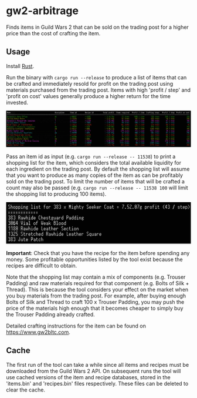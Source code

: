 # gw2-arbitrage

Finds items in Guild Wars 2 that can be sold on the trading post for a higher price than the cost of crafting the item.

## Usage

Install [Rust](https://www.rust-lang.org/learn/get-started).

Run the binary with `cargo run --release` to produce a list of items that can be crafted and immediately resold
for profit on the trading post using materials purchased from the trading post. Items with high 'profit / step'
and 'profit on cost' values generally produce a higher return for the time invested.

![List of items](screen1.png)

Pass an item id as input (e.g. `cargo run --release -- 11538`) to print a shopping list for the item, which considers
the total available liquidity for each ingredient on the trading post. By default the shopping list will assume that you
want to produce as many copies of the item as can be profitably sold on the trading post. To limit the number of items
that will be crafted a count may also be passed (e.g. `cargo run --release -- 11538 100` will limit the shopping list to producing 100 items).

![List of materials](screen2.png)

**Important**: Check that you have the recipe for the item before spending any money. Some profitable opportunities listed by the tool exist because the recipes are difficult to obtain.

Note that the shopping list may contain a mix of components (e.g. Trouser Padding) and raw materials required for that component (e.g. Bolts of Silk + Thread).
This is because the tool considers your effect on the market when you buy materials from the trading post.
For example, after buying enough Bolts of Silk and Thread to craft 100 x Trouser Padding, you may push the price of the materials high enough that it becomes cheaper to simply buy the Trouser Padding already crafted.

Detailed crafting instructions for the item can be found on https://www.gw2bltc.com.

## Cache

The first run of the tool can take a while since all items and recipes must be downloaded from the Guild Wars 2 API.
On subsequent runs the tool will use cached versions of the item and recipe databases, stored in the 'items.bin' and 'recipes.bin' files respectively.
These files can be deleted to clear the cache.
